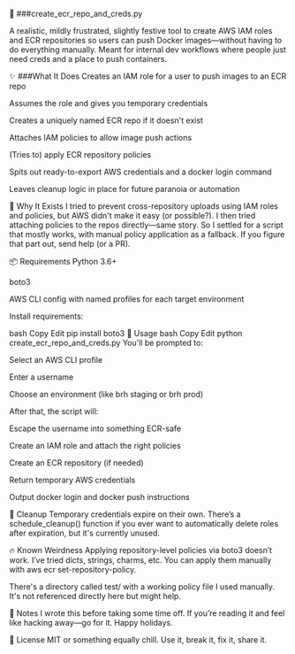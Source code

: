 🐳 ###create_ecr_repo_and_creds.py

A realistic, mildly frustrated, slightly festive tool to create AWS IAM roles and ECR repositories so users can push Docker images—without having to do everything manually. Meant for internal dev workflows where people just need creds and a place to push containers.

✨ ###What It Does
Creates an IAM role for a user to push images to an ECR repo

Assumes the role and gives you temporary credentials

Creates a uniquely named ECR repo if it doesn't exist

Attaches IAM policies to allow image push actions

(Tries to) apply ECR repository policies

Spits out ready-to-export AWS credentials and a docker login command

Leaves cleanup logic in place for future paranoia or automation

🧪 Why It Exists
I tried to prevent cross-repository uploads using IAM roles and policies, but AWS didn't make it easy (or possible?). I then tried attaching policies to the repos directly—same story. So I settled for a script that mostly works, with manual policy application as a fallback. If you figure that part out, send help (or a PR).

📦 Requirements
Python 3.6+

boto3

AWS CLI config with named profiles for each target environment

Install requirements:

bash
Copy
Edit
pip install boto3
🚀 Usage
bash
Copy
Edit
python create_ecr_repo_and_creds.py
You'll be prompted to:

Select an AWS CLI profile

Enter a username

Choose an environment (like brh staging or brh prod)

After that, the script will:

Escape the username into something ECR-safe

Create an IAM role and attach the right policies

Create an ECR repository (if needed)

Return temporary AWS credentials

Output docker login and docker push instructions

🧹 Cleanup
Temporary credentials expire on their own. There’s a schedule_cleanup() function if you ever want to automatically delete roles after expiration, but it's currently unused.

🔥 Known Weirdness
Applying repository-level policies via boto3 doesn’t work. I’ve tried dicts, strings, charms, etc. You can apply them manually with aws ecr set-repository-policy.

There's a directory called test/ with a working policy file I used manually. It's not referenced directly here but might help.

🎄 Notes
I wrote this before taking some time off. If you’re reading it and feel like hacking away—go for it. Happy holidays.

📜 License
MIT or something equally chill. Use it, break it, fix it, share it.


